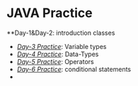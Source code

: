 # JAVA Practice

**Day-1&Day-2: introduction classes
- *[Day-3 Practice](../../tree/Day-3)*:  Variable types
- *[Day-4 Practice](../../tree/Day-4)*:  Data-Types
- *[Day-5 Practice](../../tree/Day-5)*:  Operators
- *[Day-6 Practice](../../tree/Day-6)*:  conditional statements
-  
